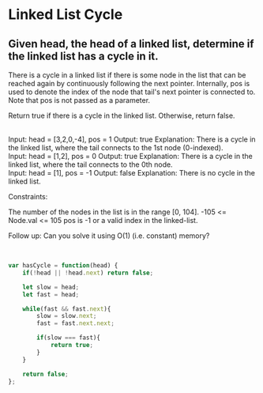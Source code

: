 # Linked List Cycle

## Given head, the head of a linked list, determine if the linked list has a cycle in it.

There is a cycle in a linked list if there is some node in the list that can be reached again by continuously following the next pointer. Internally, pos is used to denote the index of the node that tail's next pointer is connected to. Note that pos is not passed as a parameter.

Return true if there is a cycle in the linked list. Otherwise, return false.

<br>
Input: head = [3,2,0,-4], pos = 1
Output: true
Explanation: There is a cycle in the linked list, where the tail connects to the 1st node (0-indexed).

<br>
Input: head = [1,2], pos = 0
Output: true
Explanation: There is a cycle in the linked list, where the tail connects to the 0th node.

<br>
Input: head = [1], pos = -1
Output: false
Explanation: There is no cycle in the linked list.
<br>

Constraints:

The number of the nodes in the list is in the range [0, 104].
-105 <= Node.val <= 105
pos is -1 or a valid index in the linked-list.
<br>

Follow up: Can you solve it using O(1) (i.e. constant) memory?

<br>

```js
var hasCycle = function(head) {
    if(!head || !head.next) return false;

    let slow = head;
    let fast = head;

    while(fast && fast.next){
        slow = slow.next;
        fast = fast.next.next;

        if(slow === fast){
            return true;
        }
    }

    return false;
};
```

